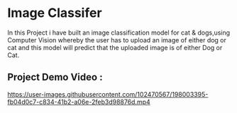 # Image Classifer
In this Project i have built an image classification model for cat & dogs,using Computer Vision whereby the user has to upload an image of either dog or cat and this model will predict that the uploaded image is of either Dog or Cat.

## **Project Demo Video :**

https://user-images.githubusercontent.com/102470567/198003395-fb04d0c7-c834-41b2-a06e-2feb3d98876d.mp4



